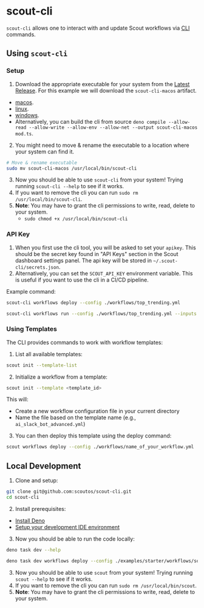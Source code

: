 # scout-cli

`scout-cli` allows one to interact with and update Scout workflows via
[CLI](https://en.wikipedia.org/wiki/Command-line_interface) commands.

## Using `scout-cli`

### Setup
1. Download the appropriate executable for your system from the [Latest Release](https://github.com/scoutos/scout-cli/releases/tag/latest/). For this example we will download the `scout-cli-macos` artifact.

- [macos](https://github.com/scoutos/scout-cli/releases/tag/latest/scout-cli-macos).
- [linux](https://github.com/scoutos/scout-cli/releases/tag/latest/scout-cli-linux).
- [windows](https://github.com/scoutos/scout-cli/releases/tag/latest/scout-cli-windows.exe).
- Alternatively, you can build the cli from source `deno compile --allow-read --allow-write --allow-env --allow-net --output scout-cli-macos mod.ts`.

2. You might need to move & rename the executable to a location where your system can find it.
```bash
# Move & rename executable 
sudo mv scout-cli-macos /usr/local/bin/scout-cli
```

3. Now you should be able to use `scout-cli` from your system! Trying running `scout-cli --help` to see if it works.
4. If you want to remove the cli you can run `sudo rm /usr/local/bin/scout-cli`.
5. **Note**: You may have to grant the cli permissions to write, read, delete to your system.
   - `sudo chmod +x /usr/local/bin/scout-cli`

### API Key

1. When you first use the cli tool, you will be asked to set your `apikey`. This should be the secret key found in "API Keys" section in the Scout dashboard settings panel. The api key will be stored in `~/.scout-cli/secrets.json`.
2. Alternatively, you can set the `SCOUT_API_KEY` environment variable. This is useful if you want to use the cli in a CI/CD pipeline.

Example command:

```bash
scout-cli workflows deploy --config ./workflows/top_trending.yml
```
```bash
scout-cli workflows run --config ./workflows/top_trending.yml --inputs ./inputs/top_trending.json
```

### Using Templates

The CLI provides commands to work with workflow templates:

1. List all available templates:

```bash
scout init --template-list
```

2. Initialize a workflow from a template:

```bash
scout init --template <template_id>
```

This will:

- Create a new workflow configuration file in your current directory
- Name the file based on the template name (e.g., `ai_slack_bot_advanced.yml`)

3. You can then deploy this template using the deploy command:

```bash
scout workflows deploy --config ./workflows/name_of_your_workflow.yml
```


## Local Development

1. Clone and setup:

```bash
git clone git@github.com:scoutos/scout-cli.git
cd scout-cli
```

2. Install prerequisites:

- [Install Deno](https://docs.deno.com/runtime/getting_started/installation/)
- [Setup your development IDE environment](https://docs.deno.com/runtime/getting_started/setup_your_environment/)

3. Now you should be able to run the code locally:

```bash
deno task dev --help
```

```bash
deno task dev workflows deploy --config ./examples/starter/workflows/source_mapping.yml
```

3. Now you should be able to use `scout` from your system! Trying running `scout --help` to see if it works.
4. If you want to remove the cli you can run `sudo rm /usr/local/bin/scout`.
5. **Note**: You may have to grant the cli permissions to write, read, delete to your system.
